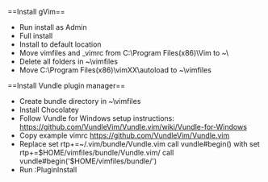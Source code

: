 ==Install gVim==
- Run install as Admin
- Full install
- Install to default location
- Move vimfiles and _vimrc from C:\Program Files(x86)\Vim to ~\
- Delete all folders in ~\vimfiles
- Move C:\Program Files(x86)\vimXX\autoload to ~\vimfiles

==Install Vundle plugin manager==
- Create bundle directory in ~\vimfiles
- Install Chocolatey
- Follow Vundle for Windows setup instructions: https://github.com/VundleVim/Vundle.vim/wiki/Vundle-for-Windows
- Copy example vimrc https://github.com/VundleVim/Vundle.vim
- Replace 
    set rtp+=~/.vim/bundle/Vundle.vim
    call vundle#begin()
  with
    set rtp+=$HOME/vimfiles/bundle/Vundle.vim/
    call vundle#begin('$HOME/vimfiles/bundle/')
- Run :PluginInstall

